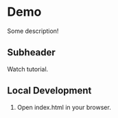 # Demo

Some description!

## Subheader

Watch tutorial.

## Local Development

1. Open index.html in your browser.
